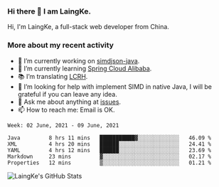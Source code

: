 ### Hi there 👋 I am LaingKe.

Hi, I'm LaingKe, a full-stack web developer from China.

### More about my recent activity

- 🔭 I’m currently working on [simdjson-java](https://github.com/laingke/simdjson-java).
- 🌱 I’m currently learning [Spring Cloud Alibaba](https://github.com/alibaba/spring-cloud-alibaba).
- :books: I’m translating [LCRH](https://github.com/LCTT/LCRH).
- 🤔 I’m looking for help with implement SIMD in native Java, I will be grateful if you can leave any idea.
- 💬 Ask me about anything at [issues](https://github.com/laingke/laingke/issues).
- 📫 How to reach me: Email is OK.

<!--START_SECTION:waka-->
```text
Week: 02 June, 2021 - 09 June, 2021

Java         8 hrs 11 mins   ███████████▓░░░░░░░░░░░░░   46.09 % 
XML          4 hrs 20 mins   ██████░░░░░░░░░░░░░░░░░░░   24.41 % 
YAML         4 hrs 12 mins   ██████░░░░░░░░░░░░░░░░░░░   23.69 % 
Markdown     23 mins         ▓░░░░░░░░░░░░░░░░░░░░░░░░   02.17 % 
Properties   12 mins         ▒░░░░░░░░░░░░░░░░░░░░░░░░   01.21 % 
```
<!--END_SECTION:waka-->

![LaingKe's GitHub Stats](https://github-readme-stats.vercel.app/api?username=laingke&show_icons=true&theme=nightowl&count_private=true)
